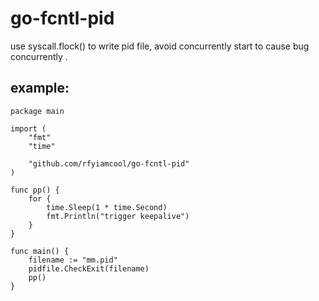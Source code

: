 # go-fcntl-pid

use syscall.flock() to write pid file, avoid concurrently start to cause bug concurrently .

## example:

```
package main

import (
	"fmt"
	"time"

	"github.com/rfyiamcool/go-fcntl-pid"
)

func pp() {
	for {
		time.Sleep(1 * time.Second)
		fmt.Println("trigger keepalive")
	}
}

func main() {
	filename := "mm.pid"
	pidfile.CheckExit(filename)
	pp()
}
```
